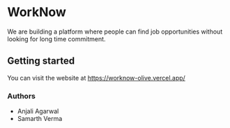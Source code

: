 # WorkNow

We are building a platform where people can find job opportunities without looking for long time commitment.

## Getting started

You can visit the website at https://worknow-olive.vercel.app/


### Authors
- Anjali Agarwal
- Samarth Verma